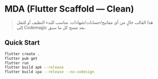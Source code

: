 # MDA (Flutter Scaffold — Clean)

> هذا القالب خالٍ من أي مفاتيح/حسابات/شهادات. مناسب للبدء النظيف أو للنقل إلى Codemagic بعد مسح كل ما سبق.

## Quick Start
```bash
flutter create .
flutter pub get
flutter run
flutter build apk --release
flutter build ipa --release --no-codesign
```
